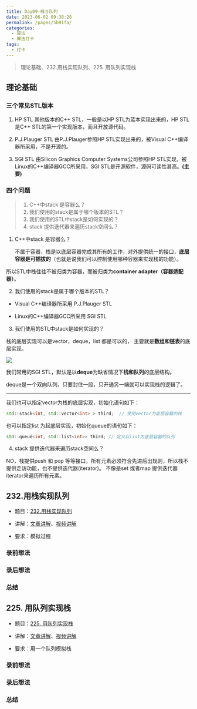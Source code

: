```yaml
---
title: Day09-栈与队列
date: 2023-06-02 09:38:28
permalink: /pages/5b91fa/
categories:
  - 算法
  - 算法打卡
tags:
  - 打卡
---
```


> 理论基础、232.用栈实现队列、225. 用队列实现栈

<!-- more -->



## 理论基础

### 三个常见STL版本

1. HP STL 其他版本的C++ STL，一般是以HP STL为蓝本实现出来的，HP STL是C++ STL的第一个实现版本，而且开放源代码。

2. P.J.Plauger STL 由P.J.Plauger参照HP STL实现出来的，被Visual C++编译器所采用，不是开源的。

3. SGI STL 由Silicon Graphics Computer Systems公司参照HP STL实现，被Linux的C++编译器GCC所采用，SGI STL是开源软件，源码可读性甚高。**(主要)**

### 四个问题

> 1. C++中stack 是容器么？
> 2. 我们使用的stack是属于哪个版本的STL？
> 3. 我们使用的STL中stack是如何实现的？
> 4. stack 提供迭代器来遍历stack空间么？



1. C++中stack 是容器么？

   不属于容器，栈是以底层容器完成其所有的工作，对外提供统一的接口，**底层容器是可插拔的**（也就是说我们可以控制使用哪种容器来实现栈的功能）。

所以STL中栈往往不被归类为容器，而被归类为**container adapter（容器适配器）**。



2. 我们使用的stack是属于哪个版本的STL？

+ Visual C++编译器所采用 P.J.Plauger STL

+ Linux的C++编译器GCC所采用 SGI STL



3. 我们使用的STL中stack是如何实现的？

栈的底层实现可以是vector，deque，list 都是可以的， 主要就是**数组和链表**的底层实现。

![](https://sjc04pap001files.storage.live.com/y4mSKoNruqOBt3DlmwJhxJdzOb5iO_vFTyKHtfSFyJVgMfvQMPDnpZFFTuMzTUdajdMTb3mlted5XXJlPNw0o0EtycsTQXvw7rCAjDLgR4BmB5LvJoHzIzTMg8ikXrcCOw0y3bru0xUA_9ClUZmfgoKyj_BMRRhinPMLBwU7aA5YGl0Shnd_I0Bn0UMHOqRCCVJ?width=934&height=656&cropmode=none)

我们常用的SGI STL，默认是以**deque**为缺省情况下**栈和队列**的底层结构。

deque是一个双向队列，只要封住一段，只开通另一端就可以实现栈的逻辑了。

---

我们也可以指定vector为栈的底层实现，初始化语句如下：

```cpp
std::stack<int, std::vector<int> > third;  // 使用vector为底层容器的栈
```

也可以指定list 为起底层实现，初始化queue的语句如下：

```cpp
std::queue<int, std::list<int>> third; // 定义以list为底层容器的队列
```



4. stack 提供迭代器来遍历stack空间么？

NO，栈提供push 和 pop 等等接口，所有元素必须符合先进后出规则，所以栈不提供走访功能，也不提供迭代器(iterator)。 不像是set 或者map 提供迭代器iterator来遍历所有元素。



## 232.用栈实现队列

+ 题目：[232.用栈实现队列](https://leetcode.cn/problems/implement-queue-using-stacks/)

+ 讲解：[文章讲解](https://programmercarl.com/0232.%E7%94%A8%E6%A0%88%E5%AE%9E%E7%8E%B0%E9%98%9F%E5%88%97.html)、[视频讲解](https://www.bilibili.com/video/BV1nY4y1w7VC)

+ 要求：模拟过程



### 录前想法



### 录后想法



### 总结



## 225. 用队列实现栈

+ 题目：[225. 用队列实现栈](https://leetcode.cn/problems/implement-stack-using-queues/)

+ 讲解：[文章讲解](https://programmercarl.com/0225.%E7%94%A8%E9%98%9F%E5%88%97%E5%AE%9E%E7%8E%B0%E6%A0%88.html)、[视频讲解](https://www.bilibili.com/video/BV1Fd4y1K7sm)

+ 要求：用一个队列模拟栈



### 录前想法



### 录后想法



### 总结